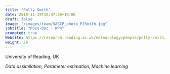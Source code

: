 ```yaml
---
title: "Polly Smith"
date: 2018-11-19T10:47:58+10:00
draft: false
image: "/images/team/SASIP_photo_PJSmith.jpg"
jobtitle: "Post-Doc - WP4"
promoted: true
Website: https://research.reading.ac.uk/meteorology/people/polly-smith/
weight: 26
---
```


University of Reading, UK

*Data assimilation, Parameter estimation, Machine learning*
